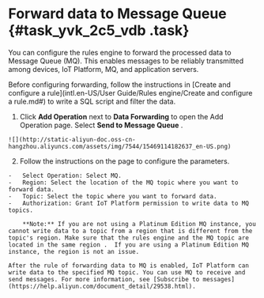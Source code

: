 # Forward data to Message Queue {#task_yvk_2c5_vdb .task}

You can configure the rules engine to forward the processed data to Message Queue \(MQ\). This enables messages to be reliably transmitted among devices, IoT Platform, MQ, and application servers.

Before configuring forwarding, follow the instructions in [Create and configure a rule](intl.en-US/User Guide/Rules engine/Create and configure a rule.md#) to write a SQL script and filter the data.

1.   Click **Add Operation** next to **Data Forwarding** to open the Add Operation page. Select **Send to Message Queue** .  

    ![](http://static-aliyun-doc.oss-cn-hangzhou.aliyuncs.com/assets/img/7544/15469114182637_en-US.png)

2.   Follow the instructions on the page to configure the parameters. 

    -   Select Operation: Select MQ.
    -   Region: Select the location of the MQ topic where you want to forward data.
    -   Topic: Select the topic where you want to forward data.
    -   Authorization: Grant IoT Platform permission to write data to MQ topics.

        **Note:** If you are not using a Platinum Edition MQ instance, you cannot write data to a topic from a region that is different from the topic's region. Make sure that the rules engine and the MQ topic are located in the same region .  If you are using a Platinum Edition MQ instance, the region is not an issue.

    After the rule of forwarding data to MQ is enabled, IoT Platform can write data to the specified MQ topic. You can use MQ to receive and send messages. For more information, see [Subscribe to messages](https://help.aliyun.com/document_detail/29538.html).


